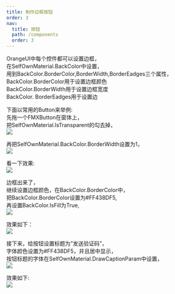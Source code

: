 ```yaml
---
title: 制作边框按钮
order: 3
nav:
  title: 按钮
  path: /components
  order: 3
---
```


OrangeUI中每个控件都可以设置边框，  
在SelfOwnMaterial.BackColor中设置，  
用到BackColor.BorderColor,BorderWidth,BorderEadges三个属性，  
BackColor.BorderColor用于设置边框颜色  
BackColor.BorderWidth用于设置边框宽度  
BackColor. BorderEadges用于设置边  
 
下面以常用的Button来举例:  
先拖一个FMXButton在窗体上，  
把SelfOwnMaterial.IsTransparent的勾去掉，  
![](http://www.orangeui.cn/orangeuiblog/OrangeUI/1.2.OrangeUI%E6%8E%A7%E4%BB%B6%E4%BD%BF%E7%94%A8%E5%9F%BA%E7%A1%80(%E7%A4%BA%E4%BE%8B2%20%E8%AE%BE%E7%BD%AE%E6%8E%A7%E4%BB%B6%E8%BE%B9%E6%A1%86).files/image001.png)

再把SelfOwnMaterial.BackColor.BorderWidth设置为1，  
![](http://www.orangeui.cn/orangeuiblog/OrangeUI/1.2.OrangeUI%E6%8E%A7%E4%BB%B6%E4%BD%BF%E7%94%A8%E5%9F%BA%E7%A1%80(%E7%A4%BA%E4%BE%8B2%20%E8%AE%BE%E7%BD%AE%E6%8E%A7%E4%BB%B6%E8%BE%B9%E6%A1%86).files/image003.png)

看一下效果:  
![](http://www.orangeui.cn/orangeuiblog/OrangeUI/1.2.OrangeUI%E6%8E%A7%E4%BB%B6%E4%BD%BF%E7%94%A8%E5%9F%BA%E7%A1%80(%E7%A4%BA%E4%BE%8B2%20%E8%AE%BE%E7%BD%AE%E6%8E%A7%E4%BB%B6%E8%BE%B9%E6%A1%86).files/image005.png)

边框出来了，  
继续设置边框颜色，在BackColor.BorderColor中，  
把BackColor.BorderColor设置为#FF438DF5,  
再设置BackColor.IsFill为True,  
![](http://www.orangeui.cn/orangeuiblog/OrangeUI/1.2.OrangeUI%E6%8E%A7%E4%BB%B6%E4%BD%BF%E7%94%A8%E5%9F%BA%E7%A1%80(%E7%A4%BA%E4%BE%8B2%20%E8%AE%BE%E7%BD%AE%E6%8E%A7%E4%BB%B6%E8%BE%B9%E6%A1%86).files/image007.png)

效果如下：  
![](http://www.orangeui.cn/orangeuiblog/OrangeUI/1.2.OrangeUI%E6%8E%A7%E4%BB%B6%E4%BD%BF%E7%94%A8%E5%9F%BA%E7%A1%80(%E7%A4%BA%E4%BE%8B2%20%E8%AE%BE%E7%BD%AE%E6%8E%A7%E4%BB%B6%E8%BE%B9%E6%A1%86).files/image009.png)

接下来，给按钮设置标题为”发送验证码”，  
字体颜色设置为#FF438DF5，并且居中显示，  
按钮标题的字体在SelfOwnMaterial.DrawCaptionParam中设置，  
![](http://www.orangeui.cn/orangeuiblog/OrangeUI/1.2.OrangeUI%E6%8E%A7%E4%BB%B6%E4%BD%BF%E7%94%A8%E5%9F%BA%E7%A1%80(%E7%A4%BA%E4%BE%8B2%20%E8%AE%BE%E7%BD%AE%E6%8E%A7%E4%BB%B6%E8%BE%B9%E6%A1%86).files/image011.png)

效果如下:  
![](http://www.orangeui.cn/orangeuiblog/OrangeUI/1.2.OrangeUI%E6%8E%A7%E4%BB%B6%E4%BD%BF%E7%94%A8%E5%9F%BA%E7%A1%80(%E7%A4%BA%E4%BE%8B2%20%E8%AE%BE%E7%BD%AE%E6%8E%A7%E4%BB%B6%E8%BE%B9%E6%A1%86).files/image013.png)

		